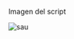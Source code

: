 Imagen del script

![sau](https://github.com/user-attachments/assets/d2a25cff-3948-476b-8dba-65662558dc0a)

